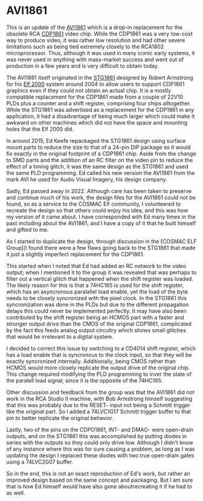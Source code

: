 # AVI1861

This is an update of the [AVI1861](http://www.cosmacvip.com/avi1861/avi1861.html) which is a drop-in replacement for the obsolete RCA [CDP1861](http://www.cosmacelf.com/publications/data-sheets/cdp1861.pdf) video chip. While the CDP1861 was a very low-cost way to produce video, it was rather low resolution and had other severe limitations such as being tied extremely closely to the RCA1802 microprocessor. Thus, although it was used in many iconic early systems, it was never used in anything with mass-market success and went out of production in a few years and is very difficult to obtain today.

The AVI1861 itself originated in the [STG1861](http://www.sparetimegizmos.com/Hardware/Elf2K_Accessories.htm#STG1681%20Pixie%20Graphics%20Replacement) designed by Robert Armstrong for his [Elf 2000](http://www.sparetimegizmos.com/Hardware/Elf2K.htm) system around 2004 to allow users to support CDP1861 graphics even if they could not obtain an actual chip. It is a mostly compatible replacement for the CDP1861 made from a couple of 22V10 PLDs plus a counter and a shift register, comprising four chips alltogether. While the STG1861 was advertised as a replacement for the CDP1861 in any application, it had a disadvantage of being much larger which could make it awkward on other machines which did not have the space and mounting holes that the Elf 2000 did.

In around 2015, Ed Keefe repackaged the STG1861 design using surface mount parts to reduce the size to that of a 24-pin DIP package so it would fix exactly in the original footprint of a CDP1861 chip. Aside from the change to SMD parts and the addition of an RC filter on the video pin to reduce the effect of a timing glitch, it was the same design as the STG1861 and used the same PLD programming. Ed called his new version the AVI1861 from the mark AVI he used for Audio Visual Imagery, his design company.

Sadly, Ed passed away in 2022. Although care has been taken to preserve and continue much of his work, the design files for the AVI1861 could not be found, so as a service to the COSMAC Elf community, I volunteered to recreate the design so that others could enjoy his idea, and this was how my version of it came about. I have corresponded with Ed many times in the past including about the AVI1861, and I have a copy of it that he built himself and gifted to me.

As I started to duplicate the design, through discussion in the [COSMAC ELF Group](I found there were a few flaws going back to the STG1861 that made it just a slightly imperfect replacement for the CDP1861.

This started when I noted that Ed had added an RC network to the video output; when I mentioned it to the group it was revealed that was perhaps to filter out a vertical glitch that happened when the shift register was loaded. The likely reason for this is that a 74HC165 is used for the shift register, which has an asyncronous paralallel load enable, yet the load of the byte needs to be closely syncronized with the pixel clock. In the STG1861 this syncronization was done in the PLDs but due to the different propagation delays this could never be implemented perfectly. It may have also been contributed by the shift register being an HCMOS part with a faster and stronger output drive than the CMOS of the original CDP1861, complicated by the fact this feeds analog output circuitry which shows small glitches that would be irrelevant to a digital system.

I decided to correct this issue by switching to a CD4014 shift register, which has a load enable that is syncronous to the clock input, so that they will be exactly syncronized internally. Additionally, being CMOS rather than HCMOS would more closely replicate the output drive of the original chip. This change required modifying the PLD programming to inver the state of the paralell load signal, since it is the opposite of the 74HC165.

Other discussion and feedback from the group was that the AVI1861 did not work in the RCA Studio II machine, with Bob Armstrong himself suggesting that this was probably due to the RESET- input not being a Schmitt trigger like the original part. So I added a 74LVC1G17 Schmitt trigger buffer to that pin to better replicate the original behavior.

Lastly, two of the pins on the CDPO1861, INT- and DMAO- were open-drain outputs, and on the STG1861 this was accomplished by putting diodes in series with the outputs so they could only drive low. Although I didn't know of any instance where this was for sure causing a problem, as long as I was updating the design I replaced these diodes with two true open-drain gates using a 74LVC2G07 buffer.

So in the end, this is not an exact reproduction of Ed's work, but rather an improved design based on the same concept and packaging. But I am sure that is how Ed himself would have also gone aboutrecreating it if he had to as well.

